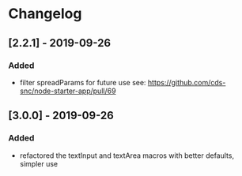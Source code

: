 # Changelog

## [2.2.1] - 2019-09-26
### Added
- filter spreadParams for future use 
  see: https://github.com/cds-snc/node-starter-app/pull/69

## [3.0.0] - 2019-09-26
### Added
- refactored the textInput and textArea macros with better defaults, simpler use